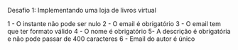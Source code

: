 
Desafio 1: Implementando uma loja de livros virtual

1 - O instante não pode ser nulo
2 - O email é obrigatório
3 - O email tem que ter formato válido
4 - O nome é obrigatório
5- A descrição é obrigatória e não pode passar de 400 caracteres
6 - Email do autor é único
